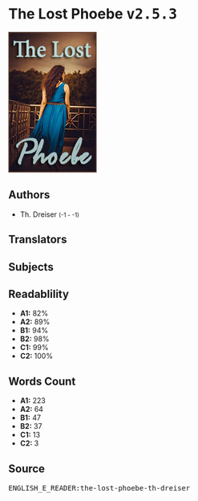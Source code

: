 # The Lost Phoebe <kbd>v2.5.3</kbd>

![](./cover.medium.jpg "")

## Authors


 - Th. Dreiser <small>(-1 - -1)</small>

## Translators



## Subjects



## Readablility


 - **A1:** 82%
 - **A2:** 89%
 - **B1:** 94%
 - **B2:** 98%
 - **C1:** 99%
 - **C2:** 100%

## Words Count


 - **A1:** 223
 - **A2:** 64
 - **B1:** 47
 - **B2:** 37
 - **C1:** 13
 - **C2:** 3

## Source


<kbd>ENGLISH_E_READER:the-lost-phoebe-th-dreiser</kbd>
